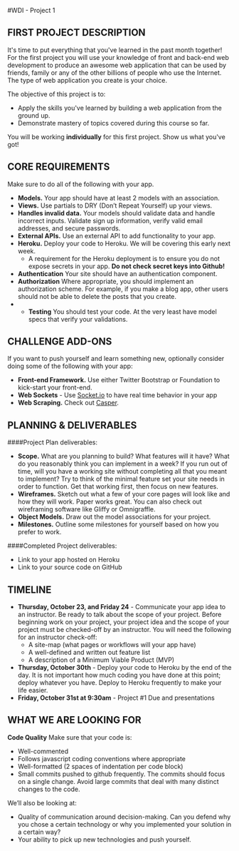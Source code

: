 #WDI - Project 1

## FIRST PROJECT DESCRIPTION

It's time to put everything that you've learned in the past month together! For the first project you will use your knowledge of front and back-end web development to produce an awesome web application that can be used by friends, family or any of the other billions of people who use the Internet. The type of web application you create is your choice.

The objective of this project is to:

* Apply the skills you've learned by building a web application from the ground up.
* Demonstrate mastery of topics covered during this course so far.

You will be working **individually** for this first project. Show us what you've got!

## CORE REQUIREMENTS
Make sure to do all of the following with your app.

* **Models.** Your app should have at least 2 models with an association.
* **Views.** Use partials to DRY (Don’t Repeat Yourself) up your views.
* **Handles invalid data.** Your models should validate data and handle incorrect inputs. Validate sign up information, verify valid email addresses, and secure passwords.
* **External APIs.** Use an external API to add functionality to your app.
* **Heroku.** Deploy your code to Heroku. We will be covering this early next week.
  * A requirement for the Heroku deployment is to ensure you do not expose secrets in your app.  __Do not check secret keys into Github!__
* **Authentication** Your site should have an authentication component.  
* **Authorization** Where appropriate, you should implement an authorization scheme.  For example, if you make a blog app, other users should not be able to delete the posts that you create.
* * **Testing** You should test your code.  At the very least have model specs that verify your validations.

## CHALLENGE ADD-ONS
If you want to push yourself and learn something new, optionally consider doing some of the following with your app:

* **Front-end Framework.** Use either Twitter Bootstrap or Foundation to kick-start your front-end.
* **Web Sockets** - Use [Socket.io](http://socket.io/) to have real time behavior in your app
* **Web Scraping.** Check out [Casper](http://casperjs.org/).

## PLANNING & DELIVERABLES

####Project Plan deliverables:

* **Scope.** What are you planning to build? What features will it have? What do you reasonably think you can implement in a week?  If you run out of time, will you have a working site without completing all that you meant to implement?  Try to think of the minimal feature set your site needs in order to function.  Get that working first, then focus on new features.
* **Wireframes.** Sketch out what a few of your core pages will look like and how they will work. Paper works great. You can also check out wireframing software like Gliffy or Omnigraffle.
* **Object Models.** Draw out the model associations for your project.
* **Milestones.** Outline some milestones for yourself based on how you prefer to work.

####Completed Project deliverables:

* Link to your app hosted on Heroku
* Link to your source code on GitHub

## TIMELINE

* __Thursday, October 23, and Friday 24__ - Communicate your app idea to an instructor. Be ready to talk about the scope of your project. Before beginning work on your project, your project idea and the scope of your project must be checked-off by an instructor.  You will need the following for an instructor check-off:
    - A site-map (what pages or workflows will your app have)
    - A well-defined and written out feature list 
    - A description of a Minimum Viable Product (MVP) 
* __Thursday, October 30th__ - Deploy your code to Heroku by the end of the day.  It is not important how much coding you have done at this point; deploy whatever you have.  Deploy to Heroku frequently to make your life easier.
* __Friday, October 31st at 9:30am__ - Project #1 Due and presentations 

## WHAT WE ARE LOOKING FOR
__Code Quality__ Make sure that your code is:

* Well-commented
* Follows javascript coding conventions where appropriate
* Well-formatted (2 spaces of indentation per code block)
* Small commits pushed to github frequently.  The commits should focus on a single change. Avoid large commits that deal with many distinct changes to the code.

We’ll also be looking at:

* Quality of communication around decision-making. Can you defend why you chose a certain technology or why you implemented your solution in a certain way?
* Your ability to pick up new technologies and push yourself.

